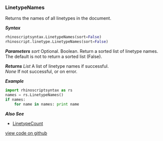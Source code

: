 ### LinetypeNames

Returns the names of all linetypes in the document.  

***Syntax***
```python
rhinoscriptsyntax.LinetypeNames(sort=False)
rhinoscript.linetype.LinetypeNames(sort=False)
```

***Parameters***
*sort* Optional.  Boolean.  Return a sorted list of linetype names. The default is not to return a sorted list (False).  

***Returns***
*List* A list of linetype names if successful.  
*None* If not successful, or on error.  

***Example***
```python
import rhinoscriptsyntax as rs
names = rs.LinetypeNames()
if names:
    for name in names: print name
```

***Also See***
  - [LinetypeCount](./LinetypeCount.html)  

[view code on github](https://github.com/acormier/rhinopythondocs/blob/233504a3f4ddb4233db057d15459948256e6631c/linetype/linetype.py#L35-L48)  
